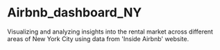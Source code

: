 # Airbnb_dashboard_NY
Visualizing and analyzing insights into the rental market across different areas of New York City using data from 'Inside Airbnb' website.
